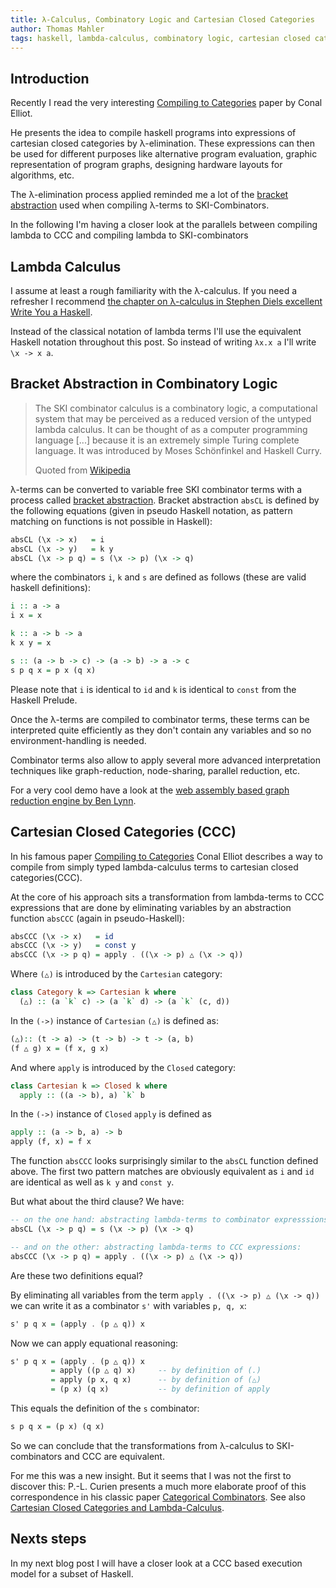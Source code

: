```yaml
---
title: λ-Calculus, Combinatory Logic and Cartesian Closed Categories
author: Thomas Mahler
tags: haskell, lambda-calculus, combinatory logic, cartesian closed categories, bracket abstraction
---
```


## Introduction

Recently I read the very interesting [Compiling to Categories](http://conal.net/papers/compiling-to-categories/compiling-to-categories.pdf) paper by Conal Elliot.

He presents the idea to compile haskell programs into expressions of cartesian closed categories by λ-elimination. 
These expressions can then be used for different purposes like alternative program evaluation, graphic representation 
of program graphs, designing hardware layouts for algorithms, etc.

The λ-elimination process applied reminded me a lot of the 
[bracket abstraction](https://crypto.stanford.edu/~blynn/lambda/sk.html) used when compiling λ-terms to SKI-Combinators.

In the following I'm having a closer look at the parallels between compiling lambda to CCC and compiling lambda to SKI-combinators

## Lambda Calculus

I assume at least a rough familiarity with the λ-calculus. 
If you need a refresher I recommend [the chapter on λ-calculus in Stephen Diels excellent Write You a Haskell](http://dev.stephendiehl.com/fun/003_lambda_calculus.html).

Instead of the classical notation of lambda terms I'll use the equivalent Haskell notation throughout this post. 
So instead of writing `λx.x a` I'll write `\x -> x a`.

## Bracket Abstraction in Combinatory Logic

> The SKI combinator calculus is a combinatory logic, a computational system that may be perceived as a reduced version of the untyped lambda calculus. 
> It can be thought of as a computer programming language [...] because it is an extremely simple Turing complete language. 
> It was introduced by Moses Schönfinkel and Haskell Curry.
>
> Quoted from [Wikipedia](https://en.wikipedia.org/wiki/SKI_combinator_calculus)

λ-terms can be converted to variable free SKI combinator terms with a process called [bracket abstraction](https://en.wikipedia.org/wiki/Combinatory_logic#Completeness_of_the_S-K_basis).
Bracket abstraction `absCL` is defined by the following equations (given in pseudo Haskell notation, as pattern matching on functions is not possible in Haskell):


```haskell
absCL (\x -> x)   = i
absCL (\x -> y)   = k y
absCL (\x -> p q) = s (\x -> p) (\x -> q)
```

where the combinators `i`, `k` and `s` are defined as follows (these are valid haskell definitions):

```haskell
i :: a -> a
i x = x

k :: a -> b -> a
k x y = x

s :: (a -> b -> c) -> (a -> b) -> a -> c
s p q x = p x (q x)  
```

Please note that `i` is identical to `id` and `k` is identical to `const` from the Haskell Prelude.

Once the λ-terms are compiled to combinator terms, these terms can be interpreted quite efficiently as they don't contain any variables and so no environment-handling is needed.

Combinator terms also allow to apply several more advanced interpretation techniques like graph-reduction, node-sharing, parallel reduction, etc.

For a very cool demo have a look at the [web assembly based graph reduction engine by Ben Lynn](https://crypto.stanford.edu/~blynn/lambda/sk.html).

## Cartesian Closed Categories (CCC)

In his famous paper [Compiling to Categories](http://conal.net/papers/compiling-to-categories/compiling-to-categories.pdf) Conal Elliot describes a way to compile from simply typed lambda-calculus terms to cartesian closed categories(CCC).

At the core of his approach sits a transformation from lambda-terms to CCC expressions that are done by eliminating variables by an abstraction function `absCCC` (again in pseudo-Haskell):

```haskell
absCCC (\x -> x)   = id
absCCC (\x -> y)   = const y
absCCC (\x -> p q) = apply . ((\x -> p) △ (\x -> q))
```

Where `(△)` is introduced by the `Cartesian` category:

```haskell
class Category k => Cartesian k where
  (△) :: (a `k` c) -> (a `k` d) -> (a `k` (c, d))
```

In the `(->)` instance of `Cartesian` `(△)` is defined as: 

```haskell
(△):: (t -> a) -> (t -> b) -> t -> (a, b)
(f △ g) x = (f x, g x)
```

And where `apply` is introduced by the `Closed` category:

```haskell
class Cartesian k => Closed k where
  apply :: ((a -> b), a) `k` b
```

In the `(->)` instance of `Closed` `apply` is defined as 

```haskell
apply :: (a -> b, a) -> b
apply (f, x) = f x
```

The function `absCCC` looks surprisingly similar to the `absCL` function defined above. The first two pattern matches are obviously equivalent as `i` and `id` are identical as well as `k y` and `const y`.

But what about the third clause? We have:

```haskell
-- on the one hand: abstracting lambda-terms to combinator expresssions:
absCL (\x -> p q) = s (\x -> p) (\x -> q)

-- and on the other: abstracting lambda-terms to CCC expressions:
absCCC (\x -> p q) = apply . ((\x -> p) △ (\x -> q))
```
Are these two definitions equal? 

By eliminating all variables from the term `apply . ((\x -> p) △ (\x -> q))` we can write it as a combinator `s'` with variables `p, q, x`:

```haskell
s' p q x = (apply . (p △ q)) x
```

Now we can apply equational reasoning:

```haskell
s' p q x = (apply . (p △ q)) x   
         = apply ((p △ q) x)     -- by definition of (.)
         = apply (p x, q x)      -- by definition of (△)
         = (p x) (q x)           -- by definition of apply        
```

This equals the definition of the `s` combinator:

```haskell
s p q x = (p x) (q x)
```

So we can conclude that the transformations from λ-calculus to SKI-combinators and CCC are equivalent. 

For me this was a new insight. But it seems that I was not the first to discover this: P.-L. Curien presents a much more elaborate proof of this correspondence in his classic paper [Categorical Combinators](https://core.ac.uk/download/pdf/82017242.pdf).
See also [Cartesian Closed Categories and Lambda-Calculus](http://pauillac.inria.fr/~huet/PUBLIC/cat.pdf).

## Nexts steps

In my next blog post I will have a closer look at a CCC based execution model for a subset of Haskell.
